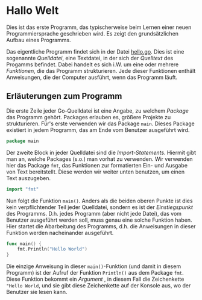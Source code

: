 # Hallo Welt

Dies ist das erste Programm, das typischerweise beim Lernen einer neuen
Programmiersprache geschrieben wird. Es zeigt den grundsätzlichen Aufbau eines
Programms.

Das eigentliche Programm findet sich in der Datei [hello.go](hello.go).
Dies ist eine sogenannte *Quelldatei*, eine Textdatei, in der sich der *Quelltext* des Progamms befindet.
Dabei handelt es sich i.W. um eine oder mehrere *Funktionen*, die das Programm strukturieren.
Jede dieser Funktionen enthält Anweisungen, die der Computer ausführt, wenn das Programm läuft.

## Erläuterungen zum Programm

Die erste Zeile jeder Go-Quelldatei ist eine Angabe, zu welchem *Package* das Programm gehört.
Packages erlauben es, größere Projekte zu strukturieren.
Für's erste verwenden wir das Package `main`.
Dieses Package existiert in jedem Programm, das am Ende vom Benutzer ausgeführt wird.

```go
package main
```

Der zweite Block in jeder Quelldatei sind die *Import-Statements*.
Hiermit gibt man an, welche Packages (s.o.) man vorhat zu verwenden.
Wir verwenden hier das Package `fmt`, das Funktionen zur formatierten Ein- und Ausgabe
von Text bereitstellt. Diese werden wir weiter unten benutzen, um einen Text auszugeben.

```go
import "fmt"
```

Nun folgt die Funktion `main()`. Anders als die beiden oberen Punkte ist dies kein
verpflichtender Teil jeder Quelldatei, sondern es ist der *Einstiegspunkt* des Programms.
D.h. jedes Programm (aber nicht jede Datei), das vom Benutzer ausgeführt werden soll,
muss genau eine solche Funktion haben. Hier startet die Abarbeitung des Programms,
d.h. die Anweisungen in dieser Funktion werden nacheinander ausgeführt.

```go
func main() {
    fmt.Println("Hello World")
}
```

Die einzige Anweisung in dieser `main()`-Funktion (und damit in diesem Programm)
ist der Aufruf der Funktion `Println()` aus dem Package `fmt`.
Diese Funktion bekommt ein *Argument* , in diesem Fall die Zeichenkette `"Hello World`,
und sie gibt diese Zeichenkette auf der Konsole aus, wo der Benutzer sie lesen kann.
